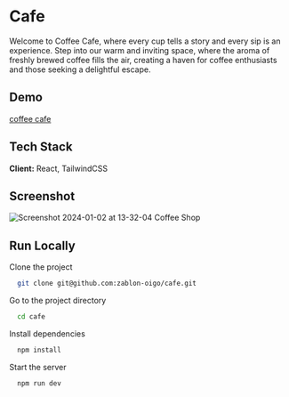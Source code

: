 # Cafe
Welcome to Coffee Cafe, where every cup tells a story and every sip is an experience. Step into our warm and inviting space, where the aroma of freshly brewed coffee fills the air, creating a haven for coffee enthusiasts and those seeking a delightful escape. 
## Demo
[coffee cafe](https://cafe-zeta-tan.vercel.app/)
## Tech Stack

**Client:** React, TailwindCSS

## Screenshot

![Screenshot 2024-01-02 at 13-32-04 Coffee Shop](https://github.com/zablon-oigo/cafe/assets/143833326/3134a597-34fc-4df2-b002-006323e5b4ac)

## Run Locally

Clone the project

```bash
  git clone git@github.com:zablon-oigo/cafe.git
```

Go to the project directory

```bash
  cd cafe
```

Install dependencies

```bash
  npm install
```

Start the server

```bash
  npm run dev
```
